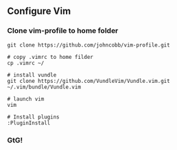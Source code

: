 ## Configure Vim

### Clone vim-profile to home folder
```console
git clone https://github.com/johncobb/vim-profile.git

# copy .vimrc to home filder
cp .vimrc ~/

# install vundle
git clone https://github.com/VundleVim/Vundle.vim.git ~/.vim/bundle/Vundle.vim

# launch vim
vim

# Install plugins
:PluginInstall
```
### GtG!
